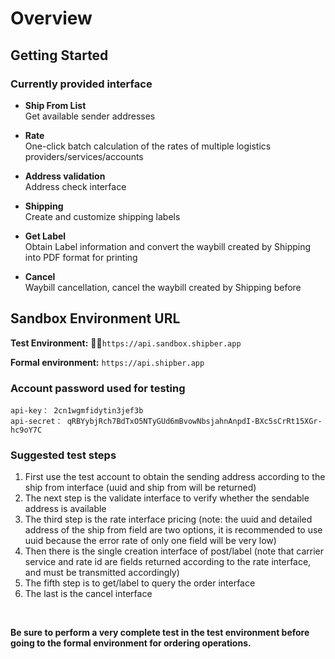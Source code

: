 # Overview

## Getting Started

### Currently provided interface

+ **Ship From List** <br>
  Get available sender addresses


+ **Rate** <br>
  One-click batch calculation of the rates of multiple logistics providers/services/accounts
+ **Address validation** <br>
  Address check interface
+ **Shipping** <br>
  Create and customize shipping labels
+ **Get Label** <br>
  Obtain Label information and convert the waybill created by Shipping into PDF format for printing
+ **Cancel** <br>
  Waybill cancellation, cancel the waybill created by Shipping before






## Sandbox Environment URL


**Test Environment:** `https://api.sandbox.shipber.app` <br>

**Formal environment:** `https://api.shipber.app`

### Account password used for testing
```
api-key： 2cn1wgmfidytin3jef3b 
api-secret： qRBYybjRch7BdTxO5NTyGUd6mBvowNbsjahnAnpdI-BXc5sCrRt15XGr-hc9oY7C
```


### Suggested test steps

1. First use the test account to obtain the sending address according to the ship from interface (uuid and ship from will be returned)
2. The next step is the validate interface to verify whether the sendable address is available
3. The third step is the rate interface pricing (note: the uuid and detailed address of the ship from field are two options, it is recommended to use uuid because the error rate of only one field will be very low)
4. Then there is the single creation interface of post/label (note that carrier service and rate id are fields returned according to the rate interface, and must be transmitted accordingly)
5. The fifth step is to get/label to query the order interface
6. The last is the cancel interface

<br>

**Be sure to perform a very complete test in the test environment before going to the formal environment for ordering operations.**


